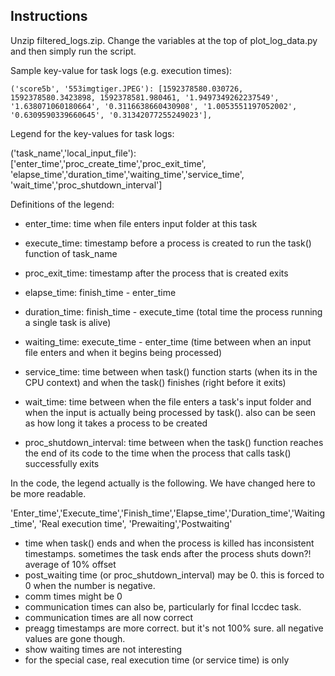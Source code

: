 ## Instructions

Unzip filtered_logs.zip. Change the variables at the top of plot_log_data.py
and then simply run the script.

Sample key-value for task logs (e.g. execution times):

    ('score5b', '553imgtiger.JPEG'): [1592378580.030726, 1592378580.3423898, 1592378581.980461, '1.9497349262237549', '1.638071060180664', '0.3116638660430908', '1.0053551197052002', '0.6309590339660645', '0.31342077255249023'],

Legend for the key-values for task logs:

('task_name','local_input_file'): ['enter_time','proc_create_time','proc_exit_time',
'elapse_time','duration_time','waiting_time','service_time', 'wait_time','proc_shutdown_interval']

Definitions of the legend:

 * enter_time: time when file enters input folder at this task

 * execute_time: timestamp before a process is created to run the task() function of task_name

 * proc_exit_time: timestamp after the process that is created exits

 * elapse_time: finish_time - enter_time

 * duration_time: finish_time - execute_time (total time the process running a single task is alive)

 * waiting_time: execute_time - enter_time (time between when an input file enters and when it begins being processed)

 * service_time: time between when task() function starts (when its in the CPU context) and when the task() finishes (right before it exits)

 * wait_time: time between when the file enters a task's input folder and when the input is actually being processed by task(). also can be seen as how long it takes a process to be created

 * proc_shutdown_interval: time between when the task() function reaches the end of its code to the time when the process that calls task() successfully exits


In the code, the legend actually is the following. We have changed here to be
more readable.

'Enter_time','Execute_time','Finish_time','Elapse_time','Duration_time','Waiting_time', 'Real execution time', 'Prewaiting','Postwaiting'


 * time when task() ends and when the process is killed has inconsistent
   timestamps. sometimes the task ends after the process shuts down?! average of 10% offset
 * post_waiting time (or proc_shutdown_interval) may be 0. this is forced to 0 when the number is negative.
 * comm times might be 0
 * communication times can also be, particularly for final lccdec task.
 * communication times are all now correct
 * preagg timestamps are more correct. but it's not 100% sure. all negative values are gone though.
 * show waiting times are not interesting
 * for the special case, real execution time (or service time) is only



